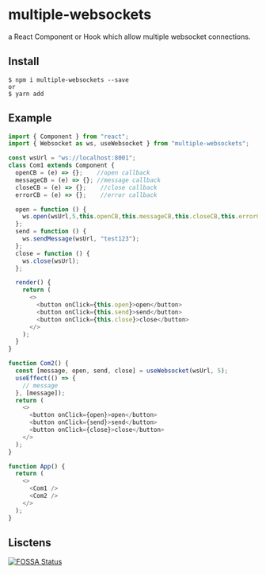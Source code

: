 # multiple-websockets

a React Component or Hook which allow multiple websocket connections.
## Install

```
$ npm i multiple-websockets --save
or
$ yarn add
```

## Example

```javascript
import { Component } from "react";
import { Websocket as ws, useWebsocket } from "multiple-websockets";

const wsUrl = "ws://localhost:8001";
class Com1 extends Component {
  openCB = (e) => {};    //open callback
  messageCB = (e) => {}; //message callback
  closeCB = (e) => {};    //close callback
  errorCB = (e) => {};    //error callback

  open = function () {
    ws.open(wsUrl,5,this.openCB,this.messageCB,this.closeCB,this.errorCB);
  };
  send = function () {
    ws.sendMessage(wsUrl, "test123");
  };
  close = function () {
    ws.close(wsUrl);
  };

  render() {
    return (
      <>
        <button onClick={this.open}>open</button>
        <button onClick={this.send}>send</button>
        <button onClick={this.close}>close</button>
      </>
    );
  }
}

function Com2() {
  const [message, open, send, close] = useWebsocket(wsUrl, 5);
  useEffect(() => {
    // message
  }, [message]);
  return (
    <>
      <button onClick={open}>open</button>
      <button onClick={send}>send</button>
      <button onClick={close}>close</button>
    </>
  );
}

function App() {
  return (
    <>
      <Com1 />
      <Com2 />
    </>
  );
}
```

## Lisctens

[![FOSSA Status](https://app.fossa.com/api/projects/git%2Bgithub.com%2FJambo2018%2Fmultiple-websockets.svg?type=large)](https://app.fossa.com/projects/git%2Bgithub.com%2FJambo2018%2Fmultiple-websockets?ref=badge_large)
